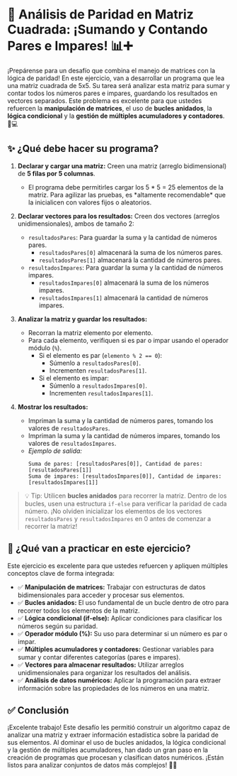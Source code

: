 # 🔢 Análisis de Paridad en Matriz Cuadrada: ¡Sumando y Contando Pares e Impares! 📊➕

¡Prepárense para un desafío que combina el manejo de matrices con la lógica de paridad! En este ejercicio, van a desarrollar un programa que lea una matriz cuadrada de 5x5. Su tarea será analizar esta matriz para sumar y contar todos los números pares e impares, guardando los resultados en vectores separados. Este problema es excelente para que ustedes refuercen la **manipulación de matrices**, el uso de **bucles anidados**, la **lógica condicional** y la **gestión de múltiples acumuladores y contadores**. 🧠💻

## ✨ ¿Qué debe hacer su programa?

1.  **Declarar y cargar una matriz:** Creen una matriz (arreglo bidimensional) de **5 filas por 5 columnas**.

    - El programa debe permitirles cargar los 5 * 5 = 25 elementos de la matriz. Para agilizar las pruebas, es *altamente recomendable\* que la inicialicen con valores fijos o aleatorios.

2.  **Declarar vectores para los resultados:** Creen dos vectores (arreglos unidimensionales), ambos de tamaño 2:

    - `resultadosPares`: Para guardar la suma y la cantidad de números pares.
      - `resultadosPares[0]` almacenará la suma de los números pares.
      - `resultadosPares[1]` almacenará la cantidad de números pares.
    - `resultadosImpares`: Para guardar la suma y la cantidad de números impares.
      - `resultadosImpares[0]` almacenará la suma de los números impares.
      - `resultadosImpares[1]` almacenará la cantidad de números impares.

3.  **Analizar la matriz y guardar los resultados:**

    - Recorran la matriz elemento por elemento.
    - Para cada elemento, verifiquen si es par o impar usando el operador módulo (`%`).
      - Si el elemento es par (`elemento % 2 == 0`):
        - Súmenlo a `resultadosPares[0]`.
        - Incrementen `resultadosPares[1]`.
      - Si el elemento es impar:
        - Súmenlo a `resultadosImpares[0]`.
        - Incrementen `resultadosImpares[1]`.

4.  **Mostrar los resultados:**
    - Impriman la suma y la cantidad de números pares, tomando los valores de `resultadosPares`.
    - Impriman la suma y la cantidad de números impares, tomando los valores de `resultadosImpares`.
    - _Ejemplo de salida:_
      ```
      Suma de pares: [resultadosPares[0]], Cantidad de pares: [resultadosPares[1]]
      Suma de impares: [resultadosImpares[0]], Cantidad de impares: [resultadosImpares[1]]
      ```

> 💡 Tip: Utilicen **bucles anidados** para recorrer la matriz. Dentro de los bucles, usen una estructura `if-else` para verificar la paridad de cada número. ¡No olviden inicializar los elementos de los vectores `resultadosPares` y `resultadosImpares` en 0 antes de comenzar a recorrer la matriz!

## 🧠 ¿Qué van a practicar en este ejercicio?

Este ejercicio es excelente para que ustedes refuercen y apliquen múltiples conceptos clave de forma integrada:

- ✅ **Manipulación de matrices:** Trabajar con estructuras de datos bidimensionales para acceder y procesar sus elementos.
- ✅ **Bucles anidados:** El uso fundamental de un bucle dentro de otro para recorrer todos los elementos de la matriz.
- ✅ **Lógica condicional (if-else):** Aplicar condiciones para clasificar los números según su paridad.
- ✅ **Operador módulo (%):** Su uso para determinar si un número es par o impar.
- ✅ **Múltiples acumuladores y contadores:** Gestionar variables para sumar y contar diferentes categorías (pares e impares).
- ✅ **Vectores para almacenar resultados:** Utilizar arreglos unidimensionales para organizar los resultados del análisis.
- ✅ **Análisis de datos numéricos:** Aplicar la programación para extraer información sobre las propiedades de los números en una matriz.

## ✅ Conclusión

¡Excelente trabajo! Este desafío les permitió construir un algoritmo capaz de analizar una matriz y extraer información estadística sobre la paridad de sus elementos. Al dominar el uso de bucles anidados, la lógica condicional y la gestión de múltiples acumuladores, han dado un gran paso en la creación de programas que procesan y clasifican datos numéricos. ¡Están listos para analizar conjuntos de datos más complejos! 🚀✨
